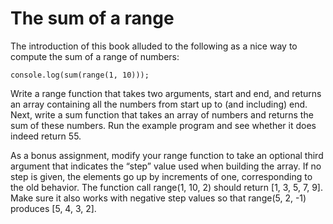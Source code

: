 # The sum of a range

The introduction of this book alluded to the following as a nice way to compute
the sum of a range of numbers:

```
console.log(sum(range(1, 10)));
```

Write a range function that takes two arguments, start and end, and returns
an array containing all the numbers from start up to (and including) end.
Next, write a sum function that takes an array of numbers and returns the
sum of these numbers. Run the example program and see whether it does
indeed return 55.

As a bonus assignment, modify your range function to take an optional third
argument that indicates the “step” value used when building the array. If no
step is given, the elements go up by increments of one, corresponding to the
old behavior. The function call range(1, 10, 2) should return [1, 3, 5, 7,
9]. Make sure it also works with negative step values so that range(5, 2, -1)
produces [5, 4, 3, 2].
